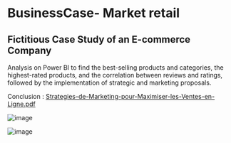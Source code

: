 # BusinessCase- Market retail
## Fictitious Case Study of an E-commerce Company

Analysis on Power BI to find the best-selling products and categories, the highest-rated products, and the correlation between reviews and ratings, followed by the implementation of strategic and marketing proposals.

Conclusion : [Strategies-de-Marketing-pour-Maximiser-les-Ventes-en-Ligne.pdf](https://github.com/user-attachments/files/16097070/Strategies-de-Marketing-pour-Maximiser-les-Ventes-en-Ligne.pdf)


![image](https://github.com/LizaFontaine/BusinessCase---Market-retail/assets/161335258/0c9ee5f3-6b0c-4fdc-9e62-fb39ef544bea)

![image](https://github.com/LizaFontaine/BusinessCase---Market-retail/assets/161335258/b0e0a579-ff37-4404-bacb-538c2601bff4)


